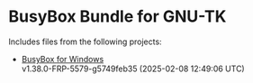 # BusyBox Bundle for GNU-TK

Includes files from the following projects:

- [BusyBox for Windows](https://frippery.org/busybox/)\
  v1.38.0-FRP-5579-g5749feb35 (2025-02-08 12:49:06 UTC)
